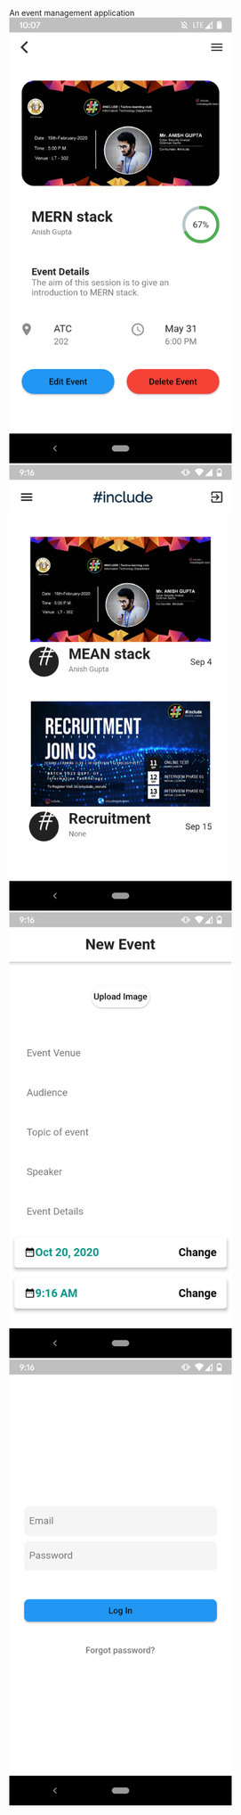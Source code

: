 An event management application 
<img src="https://github.com/piyushmalviya13/Club-App/blob/master/images/Screenshot_20200531-220732.png" width="400" height="800">
<img src="https://github.com/piyushmalviya13/Club-App/blob/master/images/Screenshot_20201020-091612.png" width="400" height="800">
<img src="https://github.com/piyushmalviya13/Club-App/blob/master/images/Screenshot_20201020-091619.png" width="400" height="800">
<img src="https://github.com/piyushmalviya13/Club-App/blob/master/images/Screenshot_20201020-091638.png" width="400" height="800">
